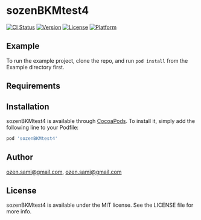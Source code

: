 # sozenBKMtest4

[![CI Status](https://img.shields.io/travis/ozen.sami@gmail.com/sozenBKMtest4.svg?style=flat)](https://travis-ci.org/ozen.sami@gmail.com/sozenBKMtest4)
[![Version](https://img.shields.io/cocoapods/v/sozenBKMtest4.svg?style=flat)](https://cocoapods.org/pods/sozenBKMtest4)
[![License](https://img.shields.io/cocoapods/l/sozenBKMtest4.svg?style=flat)](https://cocoapods.org/pods/sozenBKMtest4)
[![Platform](https://img.shields.io/cocoapods/p/sozenBKMtest4.svg?style=flat)](https://cocoapods.org/pods/sozenBKMtest4)

## Example

To run the example project, clone the repo, and run `pod install` from the Example directory first.

## Requirements

## Installation

sozenBKMtest4 is available through [CocoaPods](https://cocoapods.org). To install
it, simply add the following line to your Podfile:

```ruby
pod 'sozenBKMtest4'
```

## Author

ozen.sami@gmail.com, ozen.sami@gmail.com

## License

sozenBKMtest4 is available under the MIT license. See the LICENSE file for more info.
